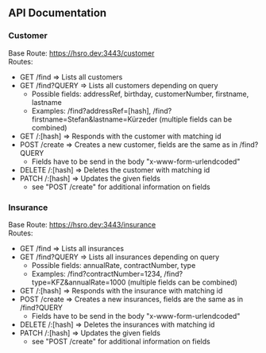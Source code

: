 ## API Documentation
### Customer  
Base Route: https://hsro.dev:3443/customer  
Routes:
* GET /find => Lists all customers
* GET /find?QUERY => Lists all customers depending on query
    * Possible fields: addressRef, birthday, customerNumber, firstname, lastname
    * Examples: /find?addressRef=[hash], /find?firstname=Stefan&lastname=Kürzeder (multiple fields can be combined)
* GET /:[hash] => Responds with the customer with matching id
* POST /create => Creates a new customer, fields are the same as in /find?QUERY
    * Fields have to be send in the body "x-www-form-urlendcoded"
* DELETE /:[hash] => Deletes the customer with matching id
* PATCH /:[hash] => Updates the given fields 
    * see "POST /create" for additional information on fields

### Insurance  
Base Route: https://hsro.dev:3443/insurance  
Routes:
* GET /find => Lists all insurances
* GET /find?QUERY => Lists all insurances depending on query
    * Possible fields: annualRate, contractNumber, type
    * Examples: /find?contractNumber=1234, /find?type=KFZ&annualRate=1000 (multiple fields can be combined)
* GET /:[hash] => Responds with the insurance with matching id
* POST /create => Creates a new insurances, fields are the same as in /find?QUERY
    * Fields have to be send in the body "x-www-form-urlendcoded"
* DELETE /:[hash] => Deletes the insurances with matching id
* PATCH /:[hash] => Updates the given fields 
    * see "POST /create" for additional information on fields
